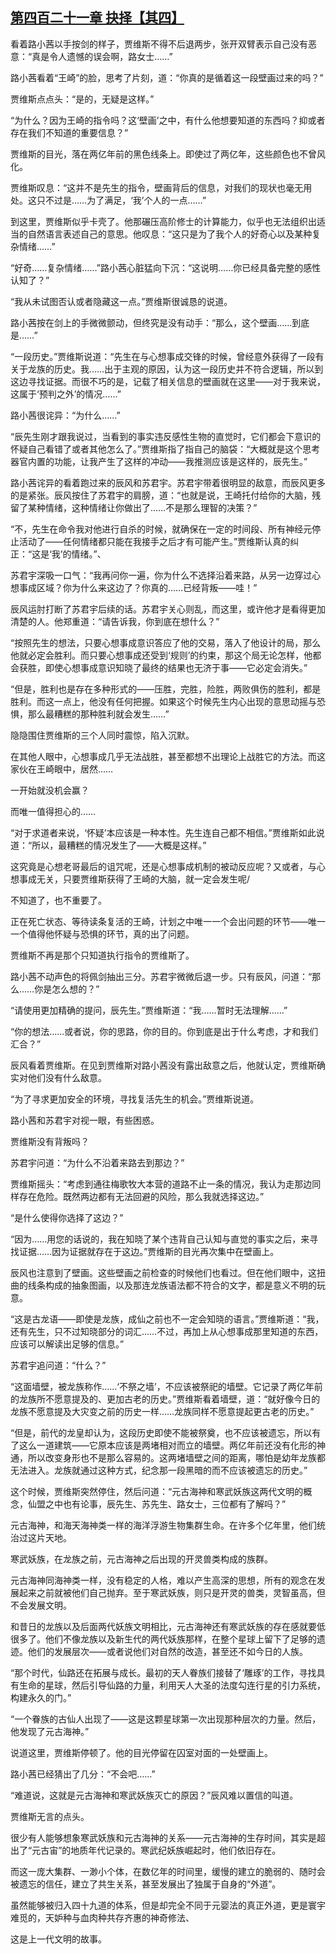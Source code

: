 ## [第四百二十一章 抉择【其四】](https://www.xxbiquge.com/11_11207/9197290.html)


  看着路小茜以手按剑的样子，贾维斯不得不后退两步，张开双臂表示自己没有恶意：“真是令人遗憾的误会啊，路女士……”

  路小茜看着“王崎”的脸，思考了片刻，道：“你真的是循着这一段壁画过来的吗？”

  贾维斯点点头：“是的，无疑是这样。”

  “为什么？因为王崎的指令吗？这‘壁画’之中，有什么他想要知道的东西吗？抑或者存在我们不知道的重要信息？”

  贾维斯的目光，落在两亿年前的黑色线条上。即使过了两亿年，这些颜色也不曾风化。

  贾维斯叹息：“这并不是先生的指令，壁画背后的信息，对我们的现状也毫无用处。这只不过是……为了满足，‘我’个人的一点……”

  到这里，贾维斯似乎卡壳了。他那碾压高阶修士的计算能力，似乎也无法组织出适当的自然语言表述自己的意思。他叹息：“这只是为了我个人的好奇心以及某种复杂情绪……”

  “好奇……复杂情绪……”路小茜心脏猛向下沉：“这说明……你已经具备完整的感性认知了？”

  “我从未试图否认或者隐藏这一点。”贾维斯很诚恳的说道。

  路小茜按在剑上的手微微颤动，但终究是没有动手：“那么，这个壁画……到底是……”

  “一段历史。”贾维斯说道：“先生在与心想事成交锋的时候，曾经意外获得了一段有关于龙族的历史。我……出于主观的原因，认为这一段历史并不符合逻辑，所以到这边寻找证据。而很不巧的是，记载了相关信息的壁画就在这里——对于我来说，这属于‘预判之外’的情况……”

  路小茜很诧异：“为什么……”

  “辰先生刚才跟我说过，当看到的事实违反感性生物的直觉时，它们都会下意识的怀疑自己看错了或者其他怎么了。”贾维斯指了指自己的脑袋：“大概就是这个思考器官内置的功能，让我产生了这样的冲动——我推测应该是这样的，辰先生。”

  路小茜诧异的看着跑过来的辰风和苏君宇。苏君宇带着很明显的敌意，而辰风更多的是紧张。辰风按住了苏君宇的肩膀，道：“也就是说，王崎托付给你的大脑，残留了某种情绪，这种情绪让你做出了……不是那么理智的决策？”

  “不，先生在命令我对他进行自杀的时候，就确保在一定的时间段、所有神经元停止活动了——任何情绪都只能在我接手之后才有可能产生。”贾维斯认真的纠正：“这是‘我’的情绪。”、

  苏君宇深吸一口气：“我再问你一遍，你为什么不选择沿着来路，从另一边穿过心想事成区域？你为什么来这边了？你真的……已经背叛——哇！”

  辰风运肘打断了苏君宇后续的话。苏君宇关心则乱，而这里，或许他才是看得更加清楚的人。他郑重道：“请告诉我，你到底在想什么？”

  “按照先生的想法，只要心想事成意识答应了他的交易，落入了他设计的局，那么他就必定会胜利。而只要心想事成还受到‘规则’的约束，那这个局无论怎样，他都会获胜，即使心想事成意识知晓了最终的结果也无济于事——它必定会消失。”

  “但是，胜利也是存在多种形式的——压胜，完胜，险胜，两败俱伤的胜利，都是胜利。而这一点上，他没有任何把握。如果这个时候先生内心出现的意思动摇与恐惧，那么最糟糕的那种胜利就会发生……”

  隐隐围住贾维斯的三个人同时震惊，陷入沉默。

  在其他人眼中，心想事成几乎无法战胜，甚至都想不出理论上战胜它的方法。而这家伙在王崎眼中，居然……

  一开始就没机会赢？

  而唯一值得担心的……

  “对于求道者来说，‘怀疑’本应该是一种本性。先生连自己都不相信。”贾维斯如此说道：“所以，最糟糕的情况发生了——大概是这样。”

  这究竟是心想老哥最后的诅咒呢，还是心想事成机制的被动反应呢？又或者，与心想事成无关，只要贾维斯获得了王崎的大脑，就一定会发生呢/

  不知道了，也不重要了。

  正在死亡状态、等待读条复活的王崎，计划之中唯一一个会出问题的环节——唯一一个值得他怀疑与恐惧的环节，真的出了问题。

  贾维斯不再是那个只知道执行指令的贾维斯了。

  路小茜不动声色的将佩剑抽出三分。苏君宇微微后退一步。只有辰风，问道：“那么……你是怎么想的？”

  “请使用更加精确的提问，辰先生。”贾维斯道：“我……暂时无法理解……”

  “你的想法……或者说，你的思路，你的目的。你到底是出于什么考虑，才和我们汇合？”

  辰风看着贾维斯。在见到贾维斯对路小茜没有露出敌意之后，他就认定，贾维斯确实对他们没有什么敌意。

  “为了寻求更加安全的环境，寻找复活先生的机会。”贾维斯说道。

  路小茜和苏君宇对视一眼，有些困惑。

  贾维斯没有背叛吗？

  苏君宇问道：“为什么不沿着来路去到那边？”

  贾维斯摇头：“考虑到通往梅歌牧大本营的道路不止一条的情况，我认为走那边同样存在危险。既然两边都有无法回避的风险，那么我就选择这边。”

  “是什么使得你选择了这边？”

  “因为……用您的话说的，我在知晓了某个违背自己认知与直觉的事实之后，来寻找证据……因为证据就存在于这边。”贾维斯的目光再次集中在壁画上。

  辰风也注意到了壁画。这些壁画之前检查的时候他们也看过。但在他们眼中，这扭曲的线条构成的抽象图画，以及那连龙族语法都不符合的文字，都是意义不明的玩意。

  “这是古龙语——即使是龙族，成仙之前也不一定会知晓的语言。”贾维斯道：“我，还有先生，只不过知晓部分的词汇……不过，再加上从心想事成那里知道的东西，应该可以解读出足够的信息。”

  苏君宇追问道：“什么？”

  “这面墙壁，被龙族称作……‘不祭之墙’，不应该被祭祀的墙壁。它记录了两亿年前的龙族所不愿意提及的、更加古老的历史。”贾维斯看着墙壁，道：“就好像今日的龙族不愿意提及大灾变之前的历史一样……龙族同样不愿意提起更古老的历史。”

  “但是，前代的龙皇却认为，这段历史即使不能被祭奠，也不应该被遗忘，所以有了这么一道建筑——它原本应该是两堵相对而立的墙壁。两亿年前还没有化形的神通，所以改变身形也不是那么容易的。这两堵墙壁之间的距离，哪怕是幼年龙族都无法进入。龙族就通过这种方式，纪念那一段黑暗的而不应该被遗忘的历史。”

  这个时候，贾维斯突然停住，然后问道：“元古海神和寒武妖族这两代文明的概念，仙盟之中也有论事，辰先生、苏先生、路女士，三位都有了解吗？”

  元古海神，和海天海神类一样的海洋浮游生物集群生命。在许多个亿年里，他们统治过这片天地。

  寒武妖族，在龙族之前，元古海神之后出现的开灵兽类构成的族群。

  元古海神同海神类一样，没有稳定的人格，难以产生高深的思想，所有的观念在发展起来之前就被他们自己抛弃。至于寒武妖族，则只是开灵的兽类，灵智虽高，但不会发展文明。

  和昔日的龙族以及后面两代妖族文明相比，元古海神还有寒武妖族的存在感就要低很多了。他们不像龙族以及新生代的两代妖族那样，在整个星球上留下了足够的遗迹。他们的发展层次——或者说他们对自然的改造，甚至还不如今日的人族。

  “那个时代，仙路还在拓展与成长。最初的天人眷族们接替了‘雕琢’的工作，寻找具有生命的星球，然后引导仙路的力量，利用天人大圣的法度勾连行星的引力系统，构建永久的门。”

  “一个眷族的古仙人出现了——这是这颗星球第一次出现那种层次的力量。然后，他发现了元古海神。”

  说道这里，贾维斯停顿了。他的目光停留在囚室对面的一处壁画上。

  路小茜已经猜出了几分：“不会吧……”

  “难道说，这就是元古海神和寒武妖族灭亡的原因？”辰风难以置信的叫道。

  贾维斯无言的点头。

  很少有人能够想象寒武妖族和元古海神的关系——元古海神的生存时间，其实是超出了“元古宙”的地质年代记录的。寒武纪妖族崛起时，他们依旧存在。

  而这一庞大集群、一渺小个体，在数亿年的时间里，缓慢的建立的脆弱的、随时会被遗忘的信任，建立了共生关系，甚至发展出了独属于自身的“外道”。

  虽然能够被归入四十九道的体系，但是却完全不同于元婴法的真正外道，更是寰宇难觅的，天妒种与血肉种共存齐惠的神奇修法、

  这是上一代文明的故事。
